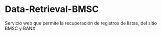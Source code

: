# Data-Retrieval-BMSC
Servicio web que permite la recuperación de registros de listas, del sitio BMSC y BANX
